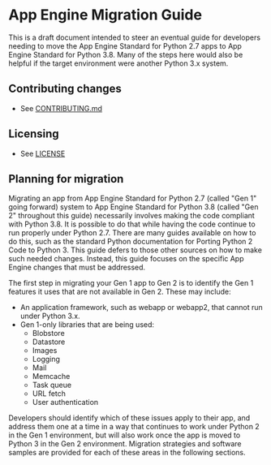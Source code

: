 # App Engine Migration Guide

This is a draft document intended to steer an eventual guide for developers
needing to move the App Engine Standard for Python 2.7 apps to App Engine
Standard for Python 3.8. Many of the steps here would also be helpful if the
target environment were another Python 3.x system.

## Contributing changes

* See [CONTRIBUTING.md](CONTRIBUTING.md)

## Licensing

* See [LICENSE](LICENSE)

## Planning for migration

Migrating an app from App Engine Standard for Python 2.7 (called "Gen 1"
going forward) system to App Engine Standard for Python 3.8 (called "Gen 2"
throughout this guide) necessarily involves making the code compliant with
Python 3.8. It is possible to do that while having the code continue to run
properly under Python 2.7. There are many guides available on how to do this,
such as the standard Python documentation for Porting Python 2 Code to
Python 3. This guide defers to those other sources on how to make such
needed changes. Instead, this guide focuses on the specific App Engine
changes that must be addressed.

The first step in migrating your Gen 1 app to Gen 2 is to identify the Gen 1
features it uses that are not available in Gen 2. These may include:

* An application framework, such as webapp or webapp2, that cannot run under Python 3.x.
* Gen 1-only libraries that are being used:
  * Blobstore
  * Datastore
  * Images
  * Logging
  * Mail
  * Memcache
  * Task queue
  * URL fetch
  * User authentication

Developers should identify which of these issues apply to their app, and
address them one at a time in a way that continues to work under Python 2
in the Gen 1 environment, but will also work once the app is moved to
Python 3 in the Gen 2 environment. Migration strategies and software samples
are provided for each of these areas in the following sections.

